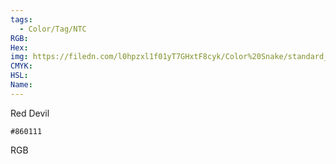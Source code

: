 ```yaml
---
tags:
  - Color/Tag/NTC
RGB:
Hex:
img: https://filedn.com/l0hpzxl1f01yT7GHxtF8cyk/Color%20Snake/standard_csv_to_svg//860111.svg
CMYK:
HSL:
Name:
---
```

Red Devil
```palette
#860111
```
RGB
